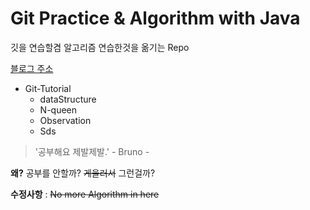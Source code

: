 # Git Practice & Algorithm with Java

깃을 연습할겸 알고리즘 연습한것을 옮기는 Repo

[블로그 주소](https://storyofslacker.tistory.com)


* Git-Tutorial
  * dataStructure
  * N-queen	
  * Observation	
  * Sds
  
> '공부해요 제발제발.' - Bruno -

**왜?** 공부를 안할까? ~~게을러서~~ 그런걸까?


**수정사항** : ~~No more Algorithm in here~~

